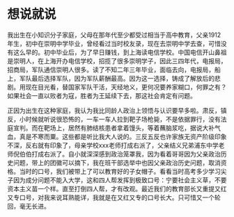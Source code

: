 # 想说就说
我出生在小知识分子家庭，父母在那年代至少都受过相当于高中教育，父亲1912年生，初中在崇明中学毕业，曾经看过当时校友录，现在去崇明中学去查，可惜没有这么早的。初中毕业后，为了早日赚钱，到上海读电信学校。中国电信开山鼻祖是崇明人，在上海开办电信学校，招揽了很多崇明学子，因此三四年代，电报局，招商局，军队通信崇明人很多。读了不知二年三年毕业，面临去向，电报局，船上，军队最后选择军队，因为军队薪酬最高。因为这一选择，铸成了解放后的悲剧。用现在目光看，替国家军队干活，天经地义，更何况要养家糊口，何罪之有？如果社会一直以败者为寇，胜者为王延续下去，那这社会肯定有问题。  

正因为出生在这种家庭，我认为我比同龄人政治上领悟与认识要早多啦。肃反，镇反，小时候就听说很恐怖的，一车一车人拉到靶子场枪毙，不是依据罪行，没有法庭宣判。而在靶场上，居然有肺结核患者拿着馒头，等着蘸脑浆吃，据说大补气血，真是不寒而粟。这些都是听比我大人说的。三反五反也许家族无资产阶级印象不深，反右就有印象了，母亲学校xxx老师打成右派了，父亲结义兄弟浦东中学老师倪伯伯打成右派了。自小就深深感到政治笼罩我，因为看着哥哥因为父亲政治历史问题，带上的团徽可以摘下，我在班干部选举中也因父亲政治历史问题，取消资格。当时的口号，我们被带上了可以教育好的子女帽子。看看当时高考多少学习尖子因为成分问题不能入大学，这和四人帮发挥到极致口号：宁要社会主义草，不要资本主义苗一个样。直至打倒四人帮，才有改观。最近我们的教育部长又重提又红又专口号，对我来说耳熟能详，我就是在又红又专的口号长大。只可惜又一个轮回，毫无长进。  